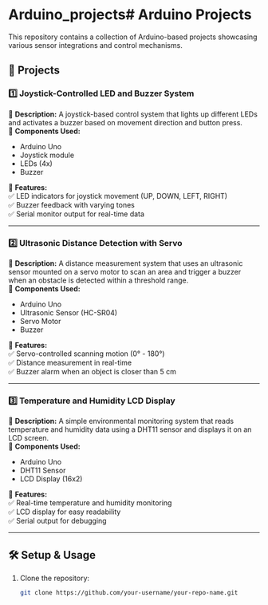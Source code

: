 # Arduino_projects# Arduino Projects

This repository contains a collection of Arduino-based projects showcasing various sensor integrations and control mechanisms.

## 🚀 Projects

### 1️⃣ Joystick-Controlled LED and Buzzer System  
🔹 **Description:** A joystick-based control system that lights up different LEDs and activates a buzzer based on movement direction and button press.  
🔹 **Components Used:**  
- Arduino Uno  
- Joystick module  
- LEDs (4x)  
- Buzzer  

🔹 **Features:**  
✅ LED indicators for joystick movement (UP, DOWN, LEFT, RIGHT)  
✅ Buzzer feedback with varying tones  
✅ Serial monitor output for real-time data  

---

### 2️⃣ Ultrasonic Distance Detection with Servo  
🔹 **Description:** A distance measurement system that uses an ultrasonic sensor mounted on a servo motor to scan an area and trigger a buzzer when an obstacle is detected within a threshold range.  
🔹 **Components Used:**  
- Arduino Uno  
- Ultrasonic Sensor (HC-SR04)  
- Servo Motor  
- Buzzer  

🔹 **Features:**  
✅ Servo-controlled scanning motion (0° - 180°)  
✅ Distance measurement in real-time  
✅ Buzzer alarm when an object is closer than 5 cm  

---

### 3️⃣ Temperature and Humidity LCD Display  
🔹 **Description:** A simple environmental monitoring system that reads temperature and humidity data using a DHT11 sensor and displays it on an LCD screen.  
🔹 **Components Used:**  
- Arduino Uno  
- DHT11 Sensor  
- LCD Display (16x2)  

🔹 **Features:**  
✅ Real-time temperature and humidity monitoring  
✅ LCD display for easy readability  
✅ Serial output for debugging  

---

## 🛠️ Setup & Usage
1. Clone the repository:  
   ```sh
   git clone https://github.com/your-username/your-repo-name.git
